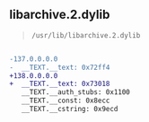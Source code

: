 ## libarchive.2.dylib

> `/usr/lib/libarchive.2.dylib`

```diff

-137.0.0.0.0
-  __TEXT.__text: 0x72ff4
+138.0.0.0.0
+  __TEXT.__text: 0x73018
   __TEXT.__auth_stubs: 0x1100
   __TEXT.__const: 0x8ecc
   __TEXT.__cstring: 0x9ecd

```
